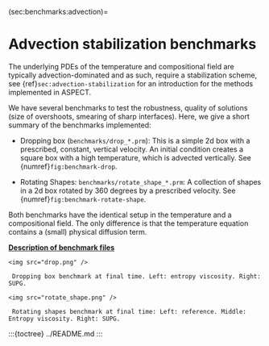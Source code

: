 (sec:benchmarks:advection)=
# Advection stabilization benchmarks

The underlying PDEs of the temperature and compositional field are typically
advection-dominated and as such, require a stabilization scheme, see
{ref}`sec:advection-stabilization` for an introduction for the methods
implemented in ASPECT.

We have several benchmarks to test the robustness, quality of solutions (size
of overshoots, smearing of sharp interfaces). Here, we give a short summary of
the benchmarks implemented:

-   Dropping box (`benchmarks/drop_*.prm`): This is a simple 2d box with a
    prescribed, constant, vertical velocity. An initial condition creates a
    square box with a high temperature, which is advected vertically.
    See {numref}`fig:benchmark-drop`.

-   Rotating Shapes: `benchmarks/rotate_shape_*.prm`: A collection of shapes
    in a 2d box rotated by 360 degrees by a prescribed velocity.
    See {numref}`fig:benchmark-rotate-shape`.

Both benchmarks have the identical setup in the temperature and a
compositional field. The only difference is that the temperature equation
contains a (small) physical diffusion term.

**[Description of benchmark files](../README)**

```{figure-md} fig:benchmark-drop
<img src="drop.png" />

 Dropping box benchmark at final time. Left: entropy viscosity. Right: SUPG.
```

```{figure-md} fig:benchmark-rotate-shape
<img src="rotate_shape.png" />

 Rotating shapes benchmark at final time: Left: reference. Middle: Entropy viscosity. Right: SUPG.
```

:::{toctree}
../README.md
:::
